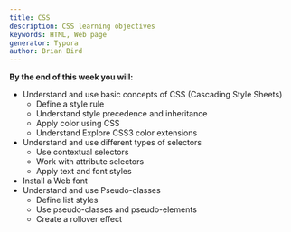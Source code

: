 ```yaml
---
title: CSS
description: CSS learning objectives
keywords: HTML, Web page
generator: Typora
author: Brian Bird
---
```

**By the end of this week you will:**

* Understand and use basic concepts of CSS (Cascading Style Sheets)
  * Define a style rule
  * Understand style precedence and inheritance
  * Apply color using CSS
  * Understand Explore CSS3 color extensions
* Understand and use different types of selectors
  * Use contextual selectors
  * Work with attribute selectors
  * Apply text and font styles
* Install a Web font
* Understand and use Pseudo-classes
  * Define list styles
  * Use pseudo-classes and pseudo-elements
  * Create a rollover effect 